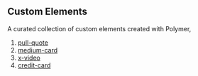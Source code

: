 Custom Elements
---------------

A curated collection of custom elements created with Polymer,

1. [pull-quote](/pull-quote)
2. [medium-card](/medium-card)
3. [x-video](/x-video)
4. [credit-card](/credit-card)
